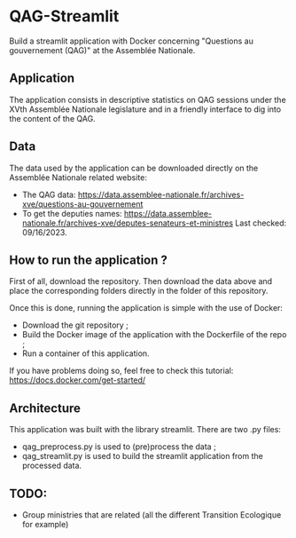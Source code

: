 # QAG-Streamlit

Build a streamlit application with Docker concerning "Questions au gouvernement (QAG)" at the Assemblée Nationale.

## Application

The application consists in descriptive statistics on QAG sessions under the XVth Assemblée Nationale legislature and in a friendly interface to dig into the content of the QAG.

## Data

The data used by the application can be downloaded directly on the Assemblée Nationale related website:

- The QAG data: https://data.assemblee-nationale.fr/archives-xve/questions-au-gouvernement
- To get the deputies names: https://data.assemblee-nationale.fr/archives-xve/deputes-senateurs-et-ministres
  Last checked: 09/16/2023.

## How to run the application ?

First of all, download the repository.
Then download the data above and place the corresponding folders directly in the folder of this repository.

Once this is done, running the application is simple with the use of Docker:

- Download the git repository ;
- Build the Docker image of the application with the Dockerfile of the repo ;
- Run a container of this application.

If you have problems doing so, feel free to check this tutorial:
https://docs.docker.com/get-started/

## Architecture

This application was built with the library streamlit.
There are two .py files:

- qag_preprocess.py is used to (pre)process the data ;
- qag_streamlit.py is used to build the streamlit application from the processed data.

## TODO:

- Group ministries that are related (all the different Transition Ecologique for example)

